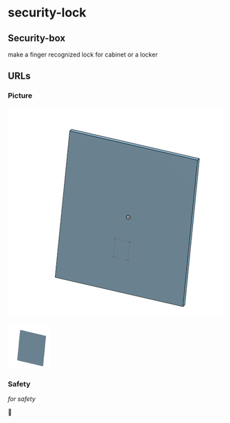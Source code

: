 # security-lock


## Security-box 

make a finger recognized lock for cabinet or a locker

## URLs


### Picture

![A wall image](images/Awall.png)


<img src="images/a wall.png" alt="A wall image" width="100" height="100">



### Safety

*for safety*

:rocket:


